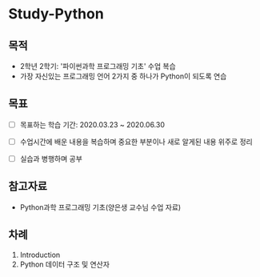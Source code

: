 # Study-Python


## 목적
- 2학년 2학기: '파이썬과학 프로그래밍 기초' 수업 복습
- 가장 자신있는 프로그래밍 언어 2가지 중 하나가 Python이 되도록 연습


## 목표
- [ ] 목표하는 학습 기간: 2020.03.23 ~ 2020.06.30
- [ ] 수업시간에 배운 내용을 복습하며 중요한 부분이나 새로 알게된 내용 위주로 정리
- [ ] 실습과 병행하며 공부


## 참고자료
- Python과학 프로그래밍 기초(양은생 교수님 수업 자료)

## 차례
1. Introduction
2. Python 데이터 구조 및 연산자